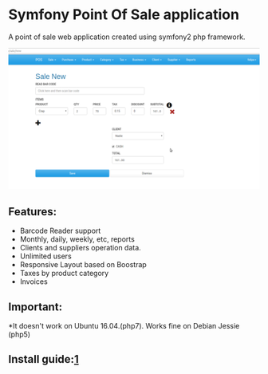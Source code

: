 Symfony Point Of Sale application
========================

A point of sale web application created using symfony2 php framework. 

![Sales Page](/img.png?raw=true "Sales Page")

Features:
--------------

 * Barcode Reader support
 * Monthly, daily, weekly, etc, reports
 * Clients and suppliers operation data.
 * Unlimited users
 * Responsive Layout based on Boostrap
 * Taxes by product category
 * Invoices


Important:
-----------
*It doesn't work on Ubuntu 16.04.(php7). Works fine on Debian Jessie (php5)



Install guide:[1](/INSTALL.md "install link")
---------------


